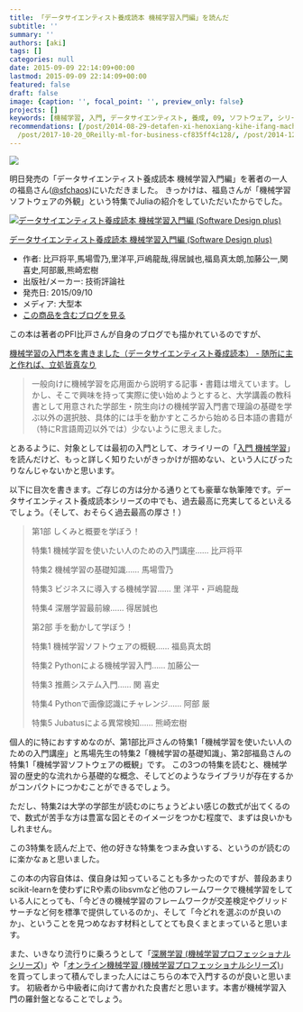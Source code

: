 ```yaml
---
title: 「データサイエンティスト養成読本 機械学習入門編」を読んだ
subtitle: ''
summary: ''
authors: [aki]
tags: []
categories: null
date: 2015-09-09 22:14:09+00:00
lastmod: 2015-09-09 22:14:09+00:00
featured: false
draft: false
image: {caption: '', focal_point: '', preview_only: false}
projects: []
keywords: [機械学習, 入門, データサイエンティスト, 養成, 09, ソフトウェア, シリーズ, 講座, 書籍, フレームワーク]
recommendations: [/post/2014-08-29-detafen-xi-henoxiang-kihe-ifang-machine-learning-casual-talks-number-2wokai-cui-simasita-number-mlct/,
  /post/2017-10-20_OReilly-ml-for-business-cf835ff4c128/, /post/2014-12-13-number-japanr-dehua-ti-datuta-detasaienteisutoyang-cheng-du-ben-rhuo-yong-bian-tong-cheng-juliaru-men-ben-wodu-mimasita-number-juliaac/]
---
```

![](/img/2015/09/09/221409/20150906164556.jpg)

明日発売の「データサイエンティスト養成読本 機械学習入門編」を著者の一人の福島さん([@sfchaos](https://twitter.com/sfchos))にいただきました。 きっかけは、福島さんが「機械学習ソフトウェアの外観」という特集でJuliaの紹介をしていただいたからでした。

[![データサイエンティスト養成読本 機械学習入門編 (Software Design plus)](https://ecx.images-amazon.com/images/I/61kYbes17OL._SL160_.jpg "データサイエンティスト養成読本 機械学習入門編 (Software Design plus)")](http://www.amazon.co.jp/exec/obidos/ASIN/4774176311/chezou-22/)

[データサイエンティスト養成読本 機械学習入門編 (Software Design plus)](http://www.amazon.co.jp/exec/obidos/ASIN/4774176311/chezou-22/)

- 作者: 比戸将平,馬場雪乃,里洋平,戸嶋龍哉,得居誠也,福島真太朗,加藤公一,関喜史,阿部厳,熊崎宏樹
- 出版社/メーカー: 技術評論社
- 発売日: 2015/09/10
- メディア: 大型本
- [この商品を含むブログを見る](http://d.hatena.ne.jp/asin/4774176311/chezou-22)

この本は著者のPFI比戸さんが自身のブログでも描かれているのですが、

[機械学習の入門本を書きました（データサイエンティスト養成読本） - 随所に主と作れば、立処皆真なり](http://sla.hatenablog.com/entry/gihyo_mlbook)

> 一般向けに機械学習を応用面から説明する記事・書籍は増えています。しかし、そこで興味を持って実際に使い始めようとすると、大学講義の教科書として用意された学部生・院生向けの機械学習入門書で理論の基礎を学ぶ以外の選択肢、具体的には手を動かすところから始める日本語の書籍が（特にR言語周辺以外では）少ないように思えました。

とあるように、対象としては最初の入門として、オライリーの「[入門 機械学習](http://d.hatena.ne.jp/asin/4873115949/chezou-22)」を読んだけど、もっと詳しく知りたいがきっかけが掴めない、という人にぴったりなんじゃないかと思います。

以下に目次を書きます。ご存じの方は分かる通りとても豪華な執筆陣です。データサイエンティスト養成読本シリーズの中でも、過去最高に充実してるといえるでしょう。（そして、おそらく過去最高の厚さ！）

> 第1部 しくみと概要を学ぼう！
> 
> 特集1 機械学習を使いたい人のための入門講座…… 比戸将平
> 
> 特集2 機械学習の基礎知識…… 馬場雪乃
> 
> 特集3 ビジネスに導入する機械学習…… 里 洋平・戸嶋龍哉
> 
> 特集4 深層学習最前線…… 得居誠也
> 
> 第2部 手を動かして学ぼう！
> 
> 特集1 機械学習ソフトウェアの概観…… 福島真太朗
> 
> 特集2 Pythonによる機械学習入門…… 加藤公一
> 
> 特集3 推薦システム入門…… 関 喜史
> 
> 特集4 Pythonで画像認識にチャレンジ…… 阿部 厳
> 
> 特集5 Jubatusによる異常検知…… 熊崎宏樹

個人的に特におすすめなのが、第1部比戸さんの特集1「機械学習を使いたい人のための入門講座」と馬場先生の特集2「機械学習の基礎知識」、第2部福島さんの特集1「機械学習ソフトウェアの概観」です。 この3つの特集を読むと、機械学習の歴史的な流れから基礎的な概念、そしてどのようなライブラリが存在するかがコンパクトにつかむことができるでしょう。

ただし、特集2は大学の学部生が読むのにちょうどよい感じの数式が出てくるので、数式が苦手な方は豊富な図とそのイメージをつかむ程度で、まずは良いかもしれません。

この3特集を読んだ上で、他の好きな特集をつまみ食いする、というのが読むのに楽かなぁと思いました。

この本の内容自体は、僕自身は知っていることも多かったのですが、普段あまりscikit-learnを使わずにRや素のlibsvmなど他のフレームワークで機械学習をしている人にとっても、「今どきの機械学習のフレームワークが交差検定やグリッドサーチなど何を標準で提供しているのか」、そして「今どれを選ぶのが良いのか」、ということを見つめなおす材料としてとても良くまとまっていると思います。

また、いきなり流行りに乗ろうとして「[深層学習 (機械学習プロフェッショナルシリーズ)](http://d.hatena.ne.jp/asin/4061529021/chezou-22)」や「[オンライン機械学習 (機械学習プロフェッショナルシリーズ)](http://d.hatena.ne.jp/asin/406152903X/chezou-22)」を買ってしまって積んでしまった人にはこちらの本で入門するのが良いと思います。 初級者から中級者に向けて書かれた良書だと思います。本書が機械学習入門の羅針盤となることでしょう。


